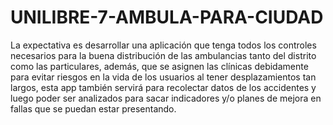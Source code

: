 # UNILIBRE-7-AMBULA-PARA-CIUDAD

La expectativa es desarrollar una aplicación que tenga todos los controles necesarios para la buena distribución de las ambulancias tanto del distrito como las particulares, además, que se asignen las clínicas debidamente para evitar riesgos en la vida de los usuarios al tener desplazamientos tan largos, esta app también servirá para recolectar datos de los accidentes y luego poder ser analizados para sacar indicadores y/o planes de mejora en fallas que se puedan estar presentando.

